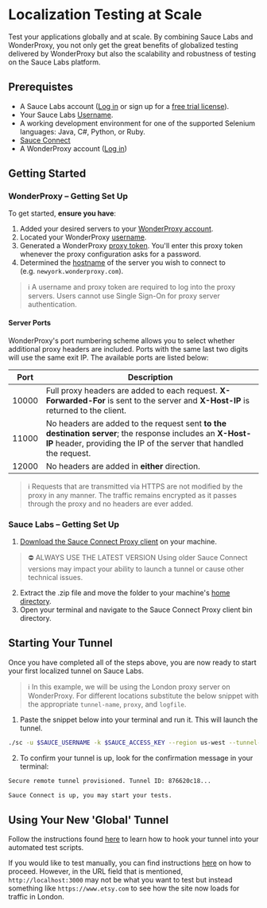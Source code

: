 # Localization Testing at Scale
Test your applications globally and at scale. By combining Sauce Labs and WonderProxy, you not only get the great benefits of globalized testing delivered by WonderProxy but also the scalability and robustness of testing on the Sauce Labs platform.

## Prerequistes
- A Sauce Labs account ([Log in](https://accounts.saucelabs.com/am/XUI/#login/) or sign up for a [free trial license](https://saucelabs.com/sign-up)).
- Your Sauce Labs [Username](https://app.saucelabs.com/user-settings).
- A working development environment for one of the supported Selenium languages: Java, C#, Python, or Ruby.
- [Sauce Connect](https://docs.saucelabs.com/secure-connections/sauce-connect/installation/#downloading-sauce-connect-proxy)
- A WonderProxy account ([Log in](https://wonderproxy.com/login))

## Getting Started

### WonderProxy – Getting Set Up

To get started, **ensure you have**:

1.  Added your desired servers to your [WonderProxy account](https://wonderproxy.com/my/servers).
2.  Located your WonderProxy [username](https://wonderproxy.com/my/settings).
3.  Generated a WonderProxy [proxy token](https://wonderproxy.com/my/settings#proxy-tokens). You'll enter this proxy token whenever the proxy configuration asks for a password.
4.  Determined the [hostname](https://wonderproxy.com/my/servers) of the server you wish to connect to (e.g. `newyork.wonderproxy.com`).

>ℹ️   A username and proxy token are required to log into the proxy servers. Users cannot use Single Sign-On for proxy server authentication.

#### Server Ports

WonderProxy's port numbering scheme allows you to select whether additional proxy headers are included. Ports with the same last two digits will use the same exit IP. The available ports are listed below:

|Port|Description|
|----|------------|
|10000|Full proxy headers are added to each request. **X-Forwarded-For** is sent to the server and **X-Host-IP** is returned to the client.|
|11000|No headers are added to the request sent **to the destination server**; the response includes an **X-Host-IP** header, providing the IP of the server that handled the request.|
|12000|No headers are added in **either** direction.|


> ℹ️    Requests that are transmitted via HTTPS are not modified by the proxy in any manner. The traffic remains encrypted as it passes through the proxy and no headers are ever added.

### Sauce Labs – Getting Set Up

1.  [Download the Sauce Connect Proxy client](https://docs.saucelabs.com/secure-connections/sauce-connect/installation/#downloading-sauce-connect-proxy) on your machine.
>⛔️   ALWAYS USE THE LATEST VERSION
>Using older Sauce Connect versions may impact your ability to launch a tunnel or cause other technical issues.    
2.  Extract the .zip file and move the folder to your machine's [home directory](https://en.wikipedia.org/wiki/Home_directory).
3.  Open your terminal and navigate to the Sauce Connect Proxy client bin directory.

## Starting Your Tunnel

Once you have completed all of the steps above, you are now ready to start your first localized tunnel on Sauce Labs.

> ℹ️   In this example, we will be using the London proxy server on WonderProxy. For different locations substitute the below snippet with the appropriate `tunnel-name`, `proxy`, and `logfile`.

1. Paste the snippet below into your terminal and run it. This will launch the tunnel.
``` bash
./sc -u $SAUCE_USERNAME -k $SAUCE_ACCESS_KEY --region us-west --tunnel-name london_tunnel --proxy "london.wonderproxy.com:11000" -w "$WONDERPROXY_USER:$WONDERPROXY_TOKEN" --logfile london.log
```
2. To confirm your tunnel is up, look for the confirmation message in your terminal:
```bash
Secure remote tunnel provisioned. Tunnel ID: 876620c18...

Sauce Connect is up, you may start your tests.
```

## Using Your New 'Global' Tunnel
Follow the instructions found [here](https://docs.saucelabs.com/secure-connections/sauce-connect/setup-configuration/basic-setup/#basic-setup-with-a-test-script) to learn how to hook your tunnel into your automated test scripts.

If you would like to test manually, you can find instructions [here](https://docs.saucelabs.com/secure-connections/sauce-connect/quickstart/#run-test) on how to proceed. However, in the URL field that is mentioned, `http://localhost:3000` may not be what you want to test but instead something like `https://www.etsy.com` to see how the site now loads for traffic in London.






